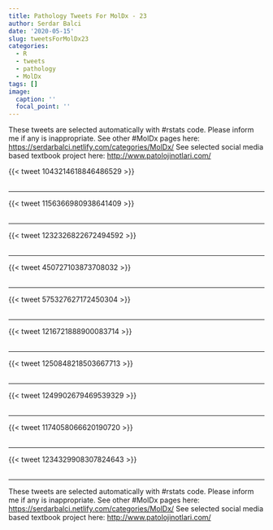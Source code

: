 ```yaml
---
title: Pathology Tweets For MolDx - 23
author: Serdar Balci
date: '2020-05-15'
slug: tweetsForMolDx23
categories:
  - R
  - tweets
  - pathology
  - MolDx
tags: []
image:
  caption: ''
  focal_point: ''
---
```



These tweets are selected automatically with #rstats code. Please inform me if any is inappropriate.
See other #MolDx pages here: https://serdarbalci.netlify.com/categories/MolDx/ 
See selected social media based textbook project here: http://www.patolojinotlari.com/

{{< tweet 1043214618846486529 >}}
<br>
<br>
<hr>
{{< tweet 1156366980938641409 >}}
<br>
<br>
<hr>
{{< tweet 1232326822672494592 >}}
<br>
<br>
<hr>
{{< tweet 450727103873708032 >}}
<br>
<br>
<hr>
{{< tweet 575327627172450304 >}}
<br>
<br>
<hr>
{{< tweet 1216721888900083714 >}}
<br>
<br>
<hr>
{{< tweet 1250848218503667713 >}}
<br>
<br>
<hr>
{{< tweet 1249902679469539329 >}}
<br>
<br>
<hr>
{{< tweet 1174058066620190720 >}}
<br>
<br>
<hr>
{{< tweet 1234329908307824643 >}}
<br>
<br>
<hr>


These tweets are selected automatically with #rstats code. Please inform me if any is inappropriate.
See other #MolDx pages here: https://serdarbalci.netlify.com/categories/MolDx/ 
See selected social media based textbook project here: http://www.patolojinotlari.com/
